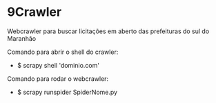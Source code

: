 # 9Crawler

Webcrawler para buscar licitações em aberto das prefeituras do sul do Maranhão

Comando para abrir o shell do crawler:

 - $ scrapy shell 'dominio.com'


Comando para rodar o webcrawler: 

 - $ scrapy runspider SpiderNome.py

